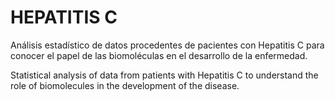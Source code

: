 # HEPATITIS C

Análisis estadístico de datos procedentes de pacientes con Hepatitis C para conocer el papel de las biomoléculas en el desarrollo de la enfermedad.

Statistical analysis of data from patients with Hepatitis C to understand the role of biomolecules in the development of the disease.

